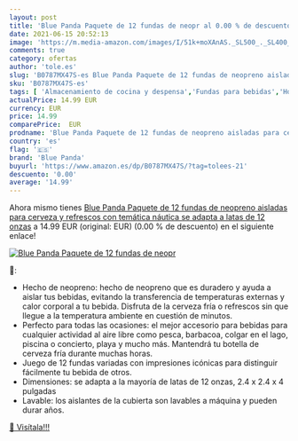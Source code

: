 ```yaml
---
layout: post
title: 'Blue Panda Paquete de 12 fundas de neopr al 0.00 % de descuento'
date: 2021-06-15 20:52:13
image: 'https://m.media-amazon.com/images/I/51k+moXAnAS._SL500_._SL400_.jpg'
comments: true
category: ofertas
author: 'tole.es'
slug: 'B0787MX47S-es Blue Panda Paquete de 12 fundas de neopreno aisladas para...'
sku: 'B0787MX47S-es'
tags: [ 'Almacenamiento de cocina y despensa','Fundas para bebidas','Hogar y cocina','blue panda','cerveza', ]
actualPrice: 14.99 EUR
currency: EUR
price: 14.99
comparePrice:  EUR
prodname: 'Blue Panda Paquete de 12 fundas de neopreno aisladas para cerveza y refrescos con temática náutica  se adapta a latas de 12 onzas'
country: 'es'
flag: '🇪🇸'
brand: 'Blue Panda'
buyurl: 'https://www.amazon.es/dp/B0787MX47S/?tag=tolees-21'
descuento: '0.00'
average: '14.99'
---
```


Ahora mismo tienes [Blue Panda Paquete de 12 fundas de neopreno aisladas para cerveza y refrescos con temática náutica  se adapta a latas de 12 onzas](https://www.amazon.es/dp/B0787MX47S/?tag=tolees-21) a 14.99 EUR (original:  EUR) (0.00 %  de descuento) en el siguiente enlace!

[![Blue Panda Paquete de 12 fundas de neopr](https://m.media-amazon.com/images/I/51k+moXAnAS._SL500_._SL400_.jpg)](https://www.amazon.es/dp/B0787MX47S/?tag=tolees-21)

🔎:

- Hecho de neopreno: hecho de neopreno que es duradero y ayuda a aislar tus bebidas, evitando la transferencia de temperaturas externas y calor corporal a tu bebida. Disfruta de la cerveza fría o refrescos sin que llegue a la temperatura ambiente en cuestión de minutos.
- Perfecto para todas las ocasiones: el mejor accesorio para bebidas para cualquier actividad al aire libre como pesca, barbacoa, colgar en el lago, piscina o concierto, playa y mucho más. Mantendrá tu botella de cerveza fría durante muchas horas.
- Juego de 12 fundas variadas con impresiones icónicas para distinguir fácilmente tu bebida de otros.
- Dimensiones: se adapta a la mayoría de latas de 12 onzas, 2.4 x 2.4 x 4 pulgadas
- Lavable: los aislantes de la cubierta son lavables a máquina y pueden durar años.

[🛒 Visítala!!!](https://www.amazon.es/dp/B0787MX47S/?tag=tolees-21)
